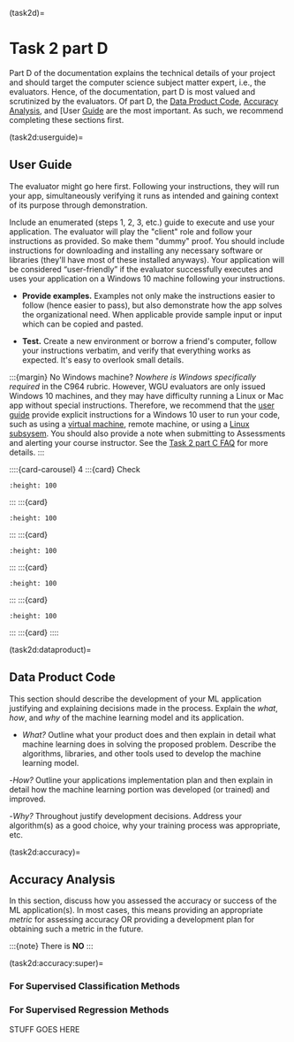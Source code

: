(task2d)=
# Task 2 part D 
Part D of the documentation explains the technical details of your project and should target the computer science subject matter expert, i.e., the evaluators. Hence, of the documentation, part D is most valued and scrutinized by the evaluators. Of part D, the [Data Product Code](task2d:dataproduct), [Accuracy Analysis](task2d:accuracy), and [User [Guide](task2d:userguide) are the most important. As such, we recommend completing these sections first.

(task2d:userguide)=
## User Guide

The evaluator might go here first. Following your instructions, they will run your app, simultaneously verifying it runs as intended and gaining context of its purpose through demonstration. 

Include an enumerated (steps 1, 2, 3, etc.) guide to execute and use your application. The evaluator will play the "client" role and follow your instructions as provided. So make them "dummy" proof. You should include instructions for downloading and installing any necessary software or libraries (they'll have most of these installed anyways). Your application will be considered “user-friendly” if the evaluator successfully executes and uses your application on a Windows 10 machine following your instructions.

- **Provide examples.** Examples not only make the instructions easier to follow (hence easier to pass), but also demonstrate how the app solves the organizational need. When applicable provide sample input or input which can be copied and pasted. 

- **Test.** Create a new environment or borrow a friend's computer, follow your instructions verbatim, and verify that everything works as expected. It's easy to overlook small details.

<!-- FIX THIS FAQ link: [Task 2 part C FAQ](task2c:FAQ) -->

:::{margin} No Windows machine?
*Nowhere is Windows specifically required* in the C964 rubric. However, WGU evaluators are only issued Windows 10 machines, and they may have difficulty running a Linux or Mac app without special instructions. Therefore, we recommend that the [user guide](task2_doc:userguide) provide explicit instructions for a Windows 10 user to run your code, such as using a [virtual machine](https://ubuntu.com/tutorials/how-to-run-ubuntu-desktop-on-a-virtual-machine-using-virtualbox#1-overview), remote machine, or using a [Linux subsysem](https://ubuntu.com/tutorials/install-ubuntu-on-wsl2-on-windows-10#1-overview). You should also provide a note when submitting to Assessments and alerting your course instructor. See the [Task 2 part C FAQ](task2c:faq:linux) for more details.
:::

::::{card-carousel} 4
:::{card}
Check
```{image} ./url_images/user_guide/user_guide1.png
:height: 100
```
:::
:::{card}
```{image} ./url_images/user_guide/user_guide2.png
:height: 100
```
:::
:::{card}
```{image} ./url_images/user_guide/user_guide3.png
:height: 100
```
:::
:::{card}
```{image} ./url_images/user_guide/user_guide4.png
:height: 100
```
:::
:::{card}
```{image} ./url_images/user_guide/user_guide5.png
:height: 100
```
:::
:::{card}
::::

(task2d:dataproduct)=
## Data Product Code

This section should describe the development of your ML application justifying and explaining decisions made in the process. Explain the *what*, *how*, and *why* of the machine learning model and its application.

- *What?* Outline what your product does and then explain in detail what machine learning does in solving the proposed problem. Describe the algorithms, libraries, and other tools used to develop the machine learning model.

-*How?* Outline your applications implementation plan and then explain in detail how the machine learning portion was developed (or trained) and improved. 

-*Why?* Throughout justify development decisions. Address your algorithm(s) as a  good choice, why your training process was appropriate, etc.  

(task2d:accuracy)=
## Accuracy Analysis

In this section, discuss how you assessed the accuracy or success of the ML application(s). In most cases, this means providing an appropriate *metric* for assessing accuracy OR providing a development plan for obtaining such a metric in the future.

:::{note}
There is **NO** 
:::

(task2d:accuracy:super)=
### For Supervised Classification Methods

### For Supervised Regression Methods

STUFF GOES HERE